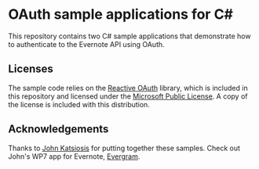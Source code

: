 OAuth sample applications for C#
================================

This repository contains two C# sample applications that demonstrate how to authenticate to the Evernote API using OAuth.

Licenses
--------
The sample code relies on the [Reactive OAuth](http://reactiveoauth.codeplex.com/) library, which is included in this repository and licensed under the [Microsoft Public License](http://reactiveoauth.codeplex.com/license). A copy of the license is included with this distribution.

Acknowledgements
----------------
Thanks to [John Katsiosis](https://twitter.com/#!/djsolid) for putting together these samples. Check out John's WP7 app for Evernote, [Evergram](http://www.windowsphone.com/en-US/apps/5673c6b9-04f5-48bf-ad40-255d24b3735a).
